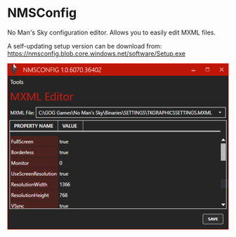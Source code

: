 # NMSConfig
No Man's Sky configuration editor.
Allows you to easily edit MXML files.

A self-updating setup version can be download from:
https://nmsconfig.blob.core.windows.net/software/Setup.exe

![NNSConfig](https://raw.githubusercontent.com/BitsBytesAndBeyond/NMSConfig/master/nmsconfig.PNG)